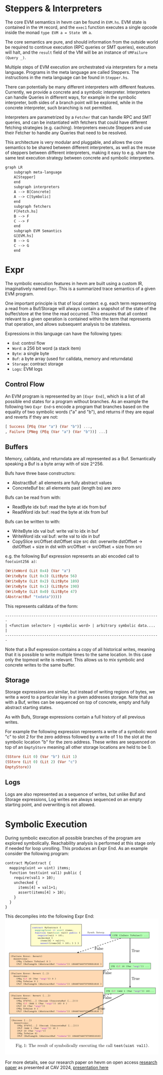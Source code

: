 # Steppers & Interpreters
The core EVM semantics in hevm can be found in `EVM.hs`. EVM state is contained
in the `VM` record, and the `exec1` function executes a single opcode inside
the monad `type EVM a = State VM a`.

The core semantics are pure, and should information from the outside world be
required to continue execution (RPC queries or SMT queries),
execution will halt, and the `result` field of the VM will be an instance of
`VMFailure (Query _)`.

Multiple steps of EVM execution are orchestrated via interpreters for a meta
language. Programs in the meta language are called Steppers. The instructions
in the meta language can be found in `Stepper.hs`.

There can potentially be many different interpreters with different features. Currently,
we provide a concrete and a symbolic interpreter. Interpreters can
handle Queries in different ways, for example in the symbolic interpreter, both
sides of a branch point will be explored, while in the concrete interpreter,
such branching is not permitted.

Interpreters are parametrized by a `Fetcher` that can handle RPC and SMT
queries, and can be instantiated with fetchers that could have different
fetching strategies (e.g. caching). Interpreters execute Steppers and use their
Fetcher to handle any Queries that need to be resolved.

This architecture is very modular and pluggable, and allows the core semantics
to be shared between different interpreters, as well as the reuse of steppers
between different interpreters, making it easy to e.g. share the same test
execution strategy between concrete and symbolic interpreters.
```mermaid
graph LR
    subgraph meta-language
    A[Stepper]
    end
    subgraph interpreters
    A --> B[Concrete]
    A --> C[Symbolic]
    end
    subgraph fetchers
    F[Fetch.hs]
    B --> F
    C --> F
    end
    subgraph EVM Semantics
    G[EVM.hs]
    B --> G
    C --> G
    end
```

# Expr
The symbolic execution features in hevm are built using a custom IR,
imaginatively named `Expr`. This is a summarized trace semantics of a given
EVM program.

One important principle is that of local context: e.g. each term representing a
read from a Buf/Storage will always contain a snapshot of the state of the
buffer/store at the time the read occurred. This ensures that all context
relevant to a given operation is contained within the term that represents that
operation, and allows subsequent analysis to be stateless.

Expressions in this language can have the following types:
- `End`: control flow
- `Word`: a 256 bit word (a stack item)
- `Byte`: a single byte
- `Buf`: a byte array (used for calldata, memory and returndata)
- `Storage`: contract storage
- `Logs`: EVM logs

## Control Flow
An EVM program is represented by an `[Expr End]`, which is a list of all
possible end states for a program without branches. As an example the following
two `Expr End`-s encode a program that branches based on the equality of two symbolic
words ("a" and "b"), and returns if they are equal and reverts if they are not:
```haskell
[ Success [PEq (Var "a") (Var "b")] ...,
, Failure [PNeg (PEq (Var "a") (Var "b"))] ...]
```

## Buffers
Memory, calldata, and returndata are all represented as a Buf. Semantically
speaking a Buf is a byte array with of size 2^256.

Bufs have three base constructors:
  - AbstractBuf:    all elements are fully abstract values
  - ConcreteBuf bs: all elements past (length bs) are zero

Bufs can be read from with:
  - ReadByte idx buf: read the byte at idx from buf
  - ReadWord idx buf: read the byte at idx from buf

Bufs can be written to with:
  - WriteByte idx val buf: write val to idx in buf
  - WriteWord idx val buf: write val to idx in buf
  - CopySlice srcOffset dstOffset size src dst:
      overwrite dstOffset -> dstOffset + size in dst with srcOffset -> srcOffset + size from src

e.g. the following Buf expression represents an abi encoded call to `foo(uint256 a)`:
```haskell
(WriteWord (Lit 0x4) (Var "a")
(WriteByte (Lit 0x3) (LitByte 56)
(WriteByte (Lit 0x2) (LitByte 189)
(WriteByte (Lit 0x1) (LitByte 190)
(WriteByte (Lit 0x0) (LitByte 47)
(AbstractBuf "txdata")))))
```

This represents calldata of the form:
```
-----------------------------------------------------------------------
| <function selector> | <symbolic word> | arbitrary symbolic data.... |
-----------------------------------------------------------------------
```

Note that a Buf expression contains a copy of all historical writes, meaning
that it is possible to write multiple times to the same location. In this case
only the topmost write is relevant. This allows us to mix symbolic and concrete
writes to the same buffer.

## Storage
Storage expressions are similar, but instead of writing regions of bytes, we
write a word to a particular key in a given addresses storage. Note that as
with a Buf, writes can be sequenced on top of concrete, empty and fully
abstract starting states.

As with Bufs, Storage expressions contain a full history of all previous writes.

For example the following expression represents a write of a symbolic word "c"
to slot 2 for the zero address followed by a write of 1 to the slot at the
symbolic location "b" for the zero address. These writes are sequenced on top
of an `EmptyStore` meaning all other storage locations are held to be 0.
```haskell
(SStore (Lit 0) (Var "b") (Lit 1)
(SStore (Lit 0) (Lit 2) (Var "c")
EmptyStore))
```

## Logs
Logs are also represented as a sequence of writes, but unlike Buf and Storage
expressions, Log writes are always sequenced on an empty starting point, and
overwriting is not allowed.

# Symbolic Execution
During symbolic execution all possible branches of the program are explored
symbolically. Reachability analysis is performed at this stage only if needed
for loop unrolling. This produces an Expr End. As an example consider the
following program:
```solidity
contract MyContract {
  mapping(uint => uint) items;
  function test(uint val1) public {
    require(val1 > 10);
    unchecked {
      items[4] = val1+1;
      assert(items[4] > 10);
    }
  }
}
```

This decompiles into the following Expr End:
![Body frame](expr.png)

For more details, see our research paper on hevm on open access
[research
paper](https://link.springer.com/content/pdf/10.1007/978-3-031-65627-9_22.pdf?pdf=inline+link)
as presented at CAV 2024, [presentation
here](https://github.com/msooseth/hevm-presentation/blob/main/HEVM-presentation%20CAV%2026th%20July%202024.pdf)

